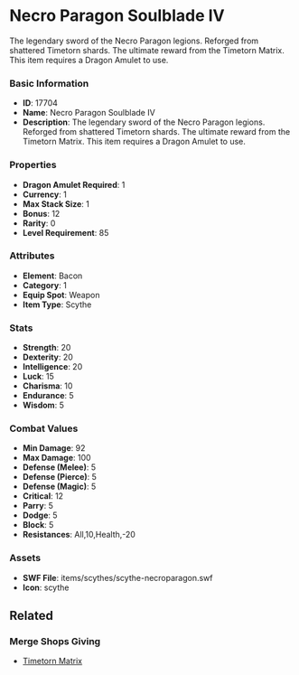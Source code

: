 # Necro Paragon Soulblade IV

The legendary sword of the Necro Paragon legions. Reforged from shattered Timetorn shards. The ultimate reward from the Timetorn Matrix. This item requires a Dragon Amulet to use.

### Basic Information

- **ID**: 17704
- **Name**: Necro Paragon Soulblade IV
- **Description**: The legendary sword of the Necro Paragon legions. Reforged from shattered Timetorn shards. The ultimate reward from the Timetorn Matrix. This item requires a Dragon Amulet to use.

### Properties

- **Dragon Amulet Required**: 1
- **Currency**: 1
- **Max Stack Size**: 1
- **Bonus**: 12
- **Rarity**: 0
- **Level Requirement**: 85

### Attributes

- **Element**: Bacon
- **Category**: 1
- **Equip Spot**: Weapon
- **Item Type**: Scythe

### Stats

- **Strength**: 20
- **Dexterity**: 20
- **Intelligence**: 20
- **Luck**: 15
- **Charisma**: 10
- **Endurance**: 5
- **Wisdom**: 5

### Combat Values

- **Min Damage**: 92
- **Max Damage**: 100
- **Defense (Melee)**: 5
- **Defense (Pierce)**: 5
- **Defense (Magic)**: 5
- **Critical**: 12
- **Parry**: 5
- **Dodge**: 5
- **Block**: 5
- **Resistances**: All,10,Health,-20

### Assets

- **SWF File**: items/scythes/scythe-necroparagon.swf
- **Icon**: scythe

## Related

### Merge Shops Giving

- [Timetorn Matrix](../merge-shops/283-timetorn-matrix.md)

